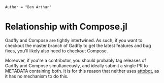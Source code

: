 ```@meta
Author = "Ben Arthur"
```
# Relationship with Compose.jl

Gadfly and Compose are tightly intertwined.  As such, if you want to checkout
the master branch of Gadfly to get the latest features and bug fixes, you'll
likely also need to checkout Compose.

Moreover, if you're a contributor, you should probably tag releases of Gadfly
and Compose simultaneously, and ideally submit a single PR to METADATA containing
both.  It is for this reason that neither uses
[attobot](https://github.com/attobot/attobot), as it has no mechanism to do
this.
